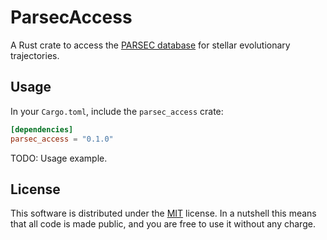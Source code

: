 # ParsecAccess

A Rust crate to access the [PARSEC database](https://people.sissa.it/~sbressan/CAF09_V1.2S_M36_LT/) for stellar evolutionary trajectories.

## Usage

In your `Cargo.toml`, include the `parsec_access` crate:

```toml
[dependencies]
parsec_access = "0.1.0"
```

TODO: Usage example.

## License

This software is distributed under the [MIT](https://choosealicense.com/licenses/mit/) license. In a nutshell this means that all code is made public, and you are free to use it without any charge.
